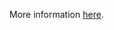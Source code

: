 More information [here](https://docs.prismacloud.io/en/enterprise-edition/policy-reference/aws-policies/aws-general-policies/ensure-aws-cloudsearch-uses-the-latest-transport-layer-security-tls-1).
